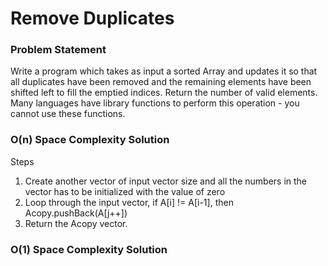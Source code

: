 # Remove Duplicates

### Problem Statement

Write a program which takes as input a sorted Array and updates it so that all duplicates have been removed and the remaining elements have been shifted left to fill the emptied indices. Return the number of valid elements. Many languages have library functions to perform this operation - you cannot use these functions.

### O(n) Space Complexity Solution

Steps
1. Create another vector of input vector size and all the numbers in the vector has to be initialized with the value of zero
2. Loop through the input vector, if A[i] != A[i-1], then Acopy.pushBack(A[j++])
3. Return the Acopy vector.

### O(1) Space Complexity Solution
